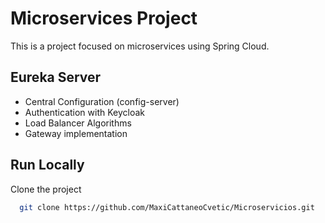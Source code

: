 
# Microservices Project

This is a project focused on microservices using Spring Cloud.

## Eureka Server

- Central Configuration (config-server)
- Authentication with Keycloak
- Load Balancer Algorithms
- Gateway implementation



## Run Locally

Clone the project

```bash
  git clone https://github.com/MaxiCattaneoCvetic/Microservicios.git
```




